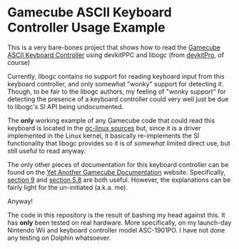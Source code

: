# Gamecube ASCII Keyboard Controller Usage Example

This is a very bare-bones project that shows how to read the [Gamecube ASCII Keyboard Controller](https://nintendo.fandom.com/wiki/ASCII_Keyboard_Controller)
using devkitPPC and libogc (from [devkitPro](https://devkitpro.org/), of course)

Currently, libogc contains no support for reading keyboard input from this keyboard controller, and only somewhat 
"wonky" support for detecting it. Though, to be fair to the libogc authors, my feeling of "wonky support" for detecting
the presence of a keyboard controller could very well just be due to libogc's SI API being undocumented.

The **only** working example of any Gamecube code that could read this keyboard is located in the [gc-linux sources](https://github.com/DeltaResero/GC-Wii-Linux-Kernels/blob/GC-Wii-Linux-Kernel-3.15.y-EOL/drivers/input/si/gcn-si.c)
but, since it is a driver implemented in the Linux kernel, it basically re-implements the SI functionality that libogc
provides so it is of _somewhat_ limited direct use, but still useful to read anyway.

The only other pieces of documentation for this keyboard controller can be found on the 
[Yet Another Gamecube Documentation](http://hitmen.c02.at/files/yagcd/yagcd/index.html) website. Specifically, 
[section 9](http://hitmen.c02.at/files/yagcd/yagcd/chap9.html#sec9) and [section 5.8](http://hitmen.c02.at/files/yagcd/yagcd/chap5.html#sec5.8) 
are both useful. However, the explanations can be fairly light for the un-initiated (a.k.a. me).

Anyway!

The code in this repository is the result of bashing my head against this. It has **only** been tested on real 
hardware. More specifically, on my launch-day Nintendo Wii and keyboard controller model ASC-1901PO. I have not done 
any testing on Dolphin whatsoever.
